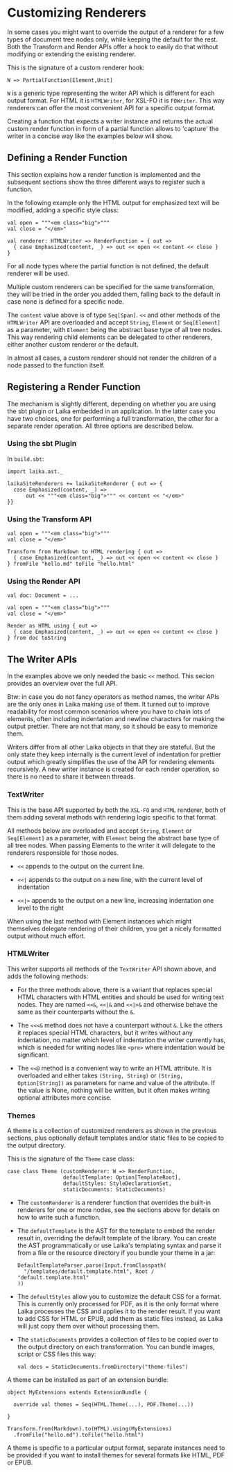 
Customizing Renderers
=====================

In some cases you might want to override the output of a renderer for a few types
of document tree nodes only, while keeping the default for the rest. Both the
Transform and Render APIs offer a hook to easily do that without modifying
or extending the existing renderer. 

This is the signature of a custom renderer hook:

    W => PartialFunction[Element,Unit]
    
`W` is a generic type representing the writer API which is different for each 
output format. For HTML it is `HTMLWriter`, for XSL-FO it is `FOWriter`. 
This way renderers can offer the most convenient API for a specific output format.

Creating a function that expects a writer instance and returns the actual custom
render function in form of a partial function allows to 'capture' the writer
in a concise way like the examples below will show.
  
  
  
Defining a Render Function
--------------------------

This section explains how a render function is implemented and the subsequent sections
show the three different ways to register such a function.

In the following example only the HTML output for emphasized text will be modified,
adding a specific style class:

    val open = """<em class="big">"""
    val close = "</em>"

    val renderer: HTMLWriter => RenderFunction = { out => 
      { case Emphasized(content, _) => out << open << content << close } 
    }

For all node types where the partial function is not defined, the default renderer
will be used.

Multiple custom renderers can be specified for the same transformation, they will be 
tried in the order you added them, falling back to the default in case none is defined 
for a specific node.

The `content` value above is of type `Seq[Span]`. `<<` and other methods of the
`HTMLWriter` API are overloaded and accept `String`, `Element` or `Seq[Element]` 
as a parameter, with `Element` being the abstract base type of all tree nodes.
This way rendering child elements can be delegated to other renderers, either another
custom renderer or the default. 

In almost all cases, a custom renderer should not render
the children of a node passed to the function itself.



Registering a Render Function
-----------------------------

The mechanism is slightly different, depending on whether you are using the sbt
plugin or Laika embedded in an application. In the latter case you have two
choices, one for performing a full transformation, the other for a separate
render operation. All three options are described below.


### Using the sbt Plugin

In `build.sbt`:

    import laika.ast._
    
    laikaSiteRenderers += laikaSiteRenderer { out => {
      case Emphasized(content, _) => 
          out << """<em class="big">""" << content << "</em>" 
    }}

    
### Using the Transform API

    val open = """<em class="big">"""
    val close = "</em>"

    Transform from Markdown to HTML rendering { out => 
      { case Emphasized(content, _) => out << open << content << close } 
    } fromFile "hello.md" toFile "hello.html"
    

### Using the Render API

    val doc: Document = ...
    
    val open = """<em class="big">"""
    val close = "</em>"
    
    Render as HTML using { out => 
      { case Emphasized(content, _) => out << open << content << close } 
    } from doc toString
    


The Writer APIs
---------------

In the examples above we only needed the basic `<<` method. This secion provides
an overview over the full API.

Btw: in case you do not fancy operators as method names, the writer APIs are the only ones
in Laika making use of them. It turned out to improve readability for most common
scenarios where you have to chain lots of elements, often including indentation
and newline characters for making the output prettier. There are not that many,
so it should be easy to memorize them.

Writers differ from all other Laika objects in that they are stateful. But the
only state they keep internally is the current level of indentation for prettier
output which greatly simplifies the use of the API for rendering elements
recursively. A new writer instance is created for each render operation,
so there is no need to share it between threads.  


### TextWriter

This is the base API supported by both the `XSL-FO` and `HTML` renderer,
both of them adding several methods with rendering logic specific to that format.

All methods below are overloaded and accept `String`, `Element` or `Seq[Element]` 
as a parameter, with `Element` being the abstract base type of all tree nodes.
When passing Elements to the writer it will delegate to the renderers responsible
for those nodes.

* `<<` appends to the output on the current line.

* `<<|` appends to the output on a new line, with the current level of indentation

* `<<|>` appends to the output on a new line, increasing indentation one level to the right

When using the last method with Element instances which might themselves delegate
rendering of their children, you get a nicely formatted output without much effort.


### HTMLWriter

This writer supports all methods of the `TextWriter` API shown above, and adds
the following methods:

* For the three methods above, there is a variant that replaces special HTML
  characters with HTML entities and should be used for writing text nodes. They
  are named `<<&`, `<<|&` and `<<|>&` and otherwise behave the same as their
  counterparts without the `&`.
  
* The `<<<&` method does not have a counterpart without `&`. Like the others
  it replaces special HTML characters, but it writes without any indentation,
  no matter which level of indentation the writer currently has,
  which is needed for writing nodes like `<pre>` where indentation would be
  significant. 
  
* The `<<@` method is a convenient way to write an HTML attribute. It is overloaded
  and either takes `(String, String)` or `(String, Option[String])` as parameters
  for name and value of the attribute. If the value is None, nothing will be written,
  but it often makes writing optional attributes more concise.


### Themes

A theme is a collection of customized renderers as shown in the previous sections,
plus optionally default templates and/or static files to be copied to the output
directory.

This is the signature of the `Theme` case class:

    case class Theme (customRenderer: W => RenderFunction,
                      defaultTemplate: Option[TemplateRoot],
                      defaultStyles: StyleDeclarationSet,
                      staticDocuments: StaticDocuments)

* The `customRenderer` is a renderer function that overrides the built-in renderers
  for one or more nodes, see the sections above for details on how to write such a function.
  
* The `defaultTemplate` is the AST for the template to embed the render result in, 
  overriding the default template of the library. You can create the AST programmatically
  or use Laika's templating syntax and parse it from a file or the resource directory if
  you bundle your theme in a jar:
  
      DefaultTemplateParser.parse(Input.fromClasspath(
        "/templates/default.template.html", Root / "default.template.html"
      )) 

* The `defaultStyles` allow you to customize the default CSS for a format. This
  is currently only processed for PDF, as it is the only format where Laika processes
  the CSS and applies it to the render result. If you want to add CSS for HTML or EPUB, 
  add them as static files instead, as Laika will just copy them over without processing them.
  
* The `staticDocuments` provides a collection of files to be copied over to the output
  directory on each transformation. You can bundle images, script or CSS files this way:
  
      val docs = StaticDocuments.fromDirectory("theme-files")
      
A theme can be installed as part of an extension bundle:

    object MyExtensions extends ExtensionBundle {
    
      override val themes = Seq(HTML.Theme(...), PDF.Theme(...))
        
    }
    
    Transform.from(Markdown).to(HTML).using(MyExtensions)
      .fromFile("hello.md").toFile("hello.html")         

A theme is specific to a particular output format, separate instances need to be 
provided if you want to install themes for several formats like HTML, PDF or EPUB.
